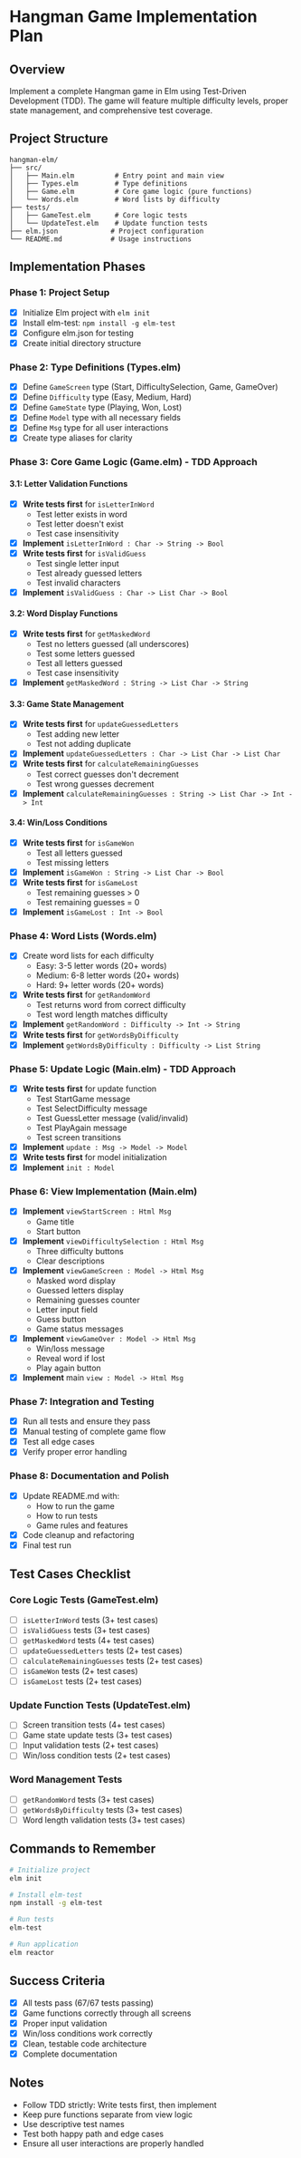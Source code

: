 # Hangman Game Implementation Plan

## Overview
Implement a complete Hangman game in Elm using Test-Driven Development (TDD). The game will feature multiple difficulty levels, proper state management, and comprehensive test coverage.

## Project Structure
```
hangman-elm/
├── src/
│   ├── Main.elm          # Entry point and main view
│   ├── Types.elm         # Type definitions
│   ├── Game.elm          # Core game logic (pure functions)
│   └── Words.elm         # Word lists by difficulty
├── tests/
│   ├── GameTest.elm      # Core logic tests
│   └── UpdateTest.elm    # Update function tests
├── elm.json             # Project configuration
└── README.md            # Usage instructions
```

## Implementation Phases

### Phase 1: Project Setup
- [x] Initialize Elm project with `elm init`
- [x] Install elm-test: `npm install -g elm-test`
- [x] Configure elm.json for testing
- [x] Create initial directory structure

### Phase 2: Type Definitions (Types.elm)
- [x] Define `GameScreen` type (Start, DifficultySelection, Game, GameOver)
- [x] Define `Difficulty` type (Easy, Medium, Hard)
- [x] Define `GameState` type (Playing, Won, Lost)
- [x] Define `Model` type with all necessary fields
- [x] Define `Msg` type for all user interactions
- [x] Create type aliases for clarity

### Phase 3: Core Game Logic (Game.elm) - TDD Approach

#### 3.1: Letter Validation Functions
- [x] **Write tests first** for `isLetterInWord`
  - Test letter exists in word
  - Test letter doesn't exist
  - Test case insensitivity
- [x] **Implement** `isLetterInWord : Char -> String -> Bool`
- [x] **Write tests first** for `isValidGuess`
  - Test single letter input
  - Test already guessed letters
  - Test invalid characters
- [x] **Implement** `isValidGuess : Char -> List Char -> Bool`

#### 3.2: Word Display Functions
- [x] **Write tests first** for `getMaskedWord`
  - Test no letters guessed (all underscores)
  - Test some letters guessed
  - Test all letters guessed
  - Test case insensitivity
- [x] **Implement** `getMaskedWord : String -> List Char -> String`

#### 3.3: Game State Management
- [x] **Write tests first** for `updateGuessedLetters`
  - Test adding new letter
  - Test not adding duplicate
- [x] **Implement** `updateGuessedLetters : Char -> List Char -> List Char`
- [x] **Write tests first** for `calculateRemainingGuesses`
  - Test correct guesses don't decrement
  - Test wrong guesses decrement
- [x] **Implement** `calculateRemainingGuesses : String -> List Char -> Int -> Int`

#### 3.4: Win/Loss Conditions
- [x] **Write tests first** for `isGameWon`
  - Test all letters guessed
  - Test missing letters
- [x] **Implement** `isGameWon : String -> List Char -> Bool`
- [x] **Write tests first** for `isGameLost`
  - Test remaining guesses > 0
  - Test remaining guesses = 0
- [x] **Implement** `isGameLost : Int -> Bool`

### Phase 4: Word Lists (Words.elm)
- [x] Create word lists for each difficulty
  - Easy: 3-5 letter words (20+ words)
  - Medium: 6-8 letter words (20+ words)
  - Hard: 9+ letter words (20+ words)
- [x] **Write tests first** for `getRandomWord`
  - Test returns word from correct difficulty
  - Test word length matches difficulty
- [x] **Implement** `getRandomWord : Difficulty -> Int -> String`
- [x] **Write tests first** for `getWordsByDifficulty`
- [x] **Implement** `getWordsByDifficulty : Difficulty -> List String`

### Phase 5: Update Logic (Main.elm) - TDD Approach
- [x] **Write tests first** for update function
  - Test StartGame message
  - Test SelectDifficulty message
  - Test GuessLetter message (valid/invalid)
  - Test PlayAgain message
  - Test screen transitions
- [x] **Implement** `update : Msg -> Model -> Model`
- [x] **Write tests first** for model initialization
- [x] **Implement** `init : Model`

### Phase 6: View Implementation (Main.elm)
- [x] **Implement** `viewStartScreen : Html Msg`
  - Game title
  - Start button
- [x] **Implement** `viewDifficultySelection : Html Msg`
  - Three difficulty buttons
  - Clear descriptions
- [x] **Implement** `viewGameScreen : Model -> Html Msg`
  - Masked word display
  - Guessed letters display
  - Remaining guesses counter
  - Letter input field
  - Guess button
  - Game status messages
- [x] **Implement** `viewGameOver : Model -> Html Msg`
  - Win/loss message
  - Reveal word if lost
  - Play again button
- [x] **Implement** main `view : Model -> Html Msg`

### Phase 7: Integration and Testing
- [x] Run all tests and ensure they pass
- [x] Manual testing of complete game flow
- [x] Test all edge cases
- [x] Verify proper error handling

### Phase 8: Documentation and Polish
- [x] Update README.md with:
  - How to run the game
  - How to run tests
  - Game rules and features
- [x] Code cleanup and refactoring
- [x] Final test run

## Test Cases Checklist

### Core Logic Tests (GameTest.elm)
- [ ] `isLetterInWord` tests (3+ test cases)
- [ ] `isValidGuess` tests (3+ test cases)
- [ ] `getMaskedWord` tests (4+ test cases)
- [ ] `updateGuessedLetters` tests (2+ test cases)
- [ ] `calculateRemainingGuesses` tests (2+ test cases)
- [ ] `isGameWon` tests (2+ test cases)
- [ ] `isGameLost` tests (2+ test cases)

### Update Function Tests (UpdateTest.elm)
- [ ] Screen transition tests (4+ test cases)
- [ ] Game state update tests (3+ test cases)
- [ ] Input validation tests (2+ test cases)
- [ ] Win/loss condition tests (2+ test cases)

### Word Management Tests
- [ ] `getRandomWord` tests (3+ test cases)
- [ ] `getWordsByDifficulty` tests (3+ test cases)
- [ ] Word length validation tests (3+ test cases)

## Commands to Remember
```bash
# Initialize project
elm init

# Install elm-test
npm install -g elm-test

# Run tests
elm-test

# Run application
elm reactor
```

## Success Criteria
- [x] All tests pass (67/67 tests passing)
- [x] Game functions correctly through all screens
- [x] Proper input validation
- [x] Win/loss conditions work correctly
- [x] Clean, testable code architecture
- [x] Complete documentation

## Notes
- Follow TDD strictly: Write tests first, then implement
- Keep pure functions separate from view logic
- Use descriptive test names
- Test both happy path and edge cases
- Ensure all user interactions are properly handled